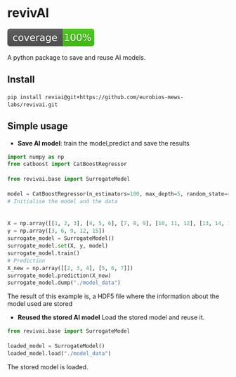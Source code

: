 # revivAl
![code coverage](https://raw.githubusercontent.com/eurobios-mews-labs/revivAl/coverage-badge/coverage.svg?raw=true)

A python package to save and reuse AI models.

## Install

`pip install reviai@git+https://github.com/eurobios-mews-labs/revivai.git`

## Simple usage
* **Save AI model**: train the model,predict and save the results

```python
import numpy as np
from catboost import CatBoostRegressor

from revivai.base import SurrogateModel

model = CatBoostRegressor(n_estimators=100, max_depth=5, random_state=42)
# Initialise the model and the data


X = np.array([[1, 2, 3], [4, 5, 6], [7, 8, 9], [10, 11, 12], [13, 14, 15]])
y = np.array([3, 6, 9, 12, 15])
surrogate_model = SurrogateModel()
surrogate_model.set(X, y, model)
surrogate_model.train()
# Prediction
X_new = np.array([[2, 3, 4], [5, 6, 7]])
surrogate_model.prediction(X_new)
surrogate_model.dump("./model_data")
```
The result of this example is, a HDF5 file where the information about the model used are stored
* **Reused the stored AI model** Load the stored model and reuse it.

```python
from revivai.base import SurrogateModel

loaded_model = SurrogateModel()
loaded_model.load("./model_data")
```
The stored model is loaded.

